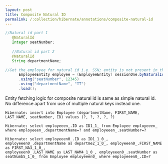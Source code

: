 ```yaml
---
layout: post
title: Composite Natural ID
permalink: /:collection/hibernate/annotations/composite-natural-id
---
```


```java
//Natural id part 1
   @NaturalId
   Integer seatNumber;
    
   //Natural id part 2
   @NaturalId
   String departmentName;

//Get the employee for natural id i.e. SSN; entity is not present in this session
      EmployeeEntity employee = (EmployeeEntity) sessionOne.byNaturalId(EmployeeEntity.class)
      .using("seatNumber", 12345)
      .using("departmentName", "IT")
      .load();
```

Entity fetching logic for composite natural id is same as simple natural id. No difference apart from use of multiple natural keys instead one.
```
Hibernate: insert into Employee (departmentName, FIRST_NAME, LAST_NAME, seatNumber, ID) values (?, ?, ?, ?, ?)
 
Hibernate: select employeeen_.ID as ID1_1_ from Employee employeeen_ where employeeen_.departmentName=? and employeeen_.seatNumber=?
 
Hibernate: select employeeen0_.ID as ID1_1_0_, employeeen0_.departmentName as departme2_1_0_, employeeen0_.FIRST_NAME as FIRST_NA3_1_0_,
employeeen0_.LAST_NAME as LAST_NAM4_1_0_, employeeen0_.seatNumber as seatNumb5_1_0_ from Employee employeeen0_ where employeeen0_.ID=?
```

